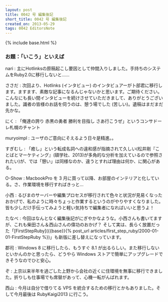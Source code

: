 ```yaml
---
layout: post
title: 0042 号 編集後記
short_title: 0042 号 編集後記
created_on: 2013-05-29
tags: 0042 EditorsNote
---
```

{% include base.html %}


### お題：「いこう」といえば

nari
:  主にHotlinksの原稿起こし要因として仲間入りしました。手持ちのシステムをRuby2.0に移行しないと……

ささだ
:  次回より、Hotlinks (インタビュー) のインタビュアーが卜部君に移行します。ますます、素敵な記事になるんじゃないかと思います。ご期待ください。こんなにも長い間インタビューを続けさせていただきまして、ありがとうございました。識者の皆様のお話を伺うのは、憩う場でした (苦しい)。遺稿はまだまだ先かな。

にく
:  「俺達の誇り 赤黒の勇者 勝利を目指し さあ行こうぜ」というコンサドーレ札幌のチャント

muryoimpl
:   ユーザのご意向にそえるよう日々是精進。。

すぎむし
:  「癒し」という転成名詞への違和感が指摘されて久しい(松井剛『ことばとマーケティング』(碩学社、2013)が多角的な分析を加えているので参照されたい)が、では「憩い」は同様なのか、違うとすれば理由は何か、に関心がある。

O-Show
:  MacbookPro を 3 月に買って以降、お部屋のインテリアと化している。さ、作業環境を移行すればきっと…

小西
: るびまのサーバーや編集プロセスが移行されて色々と状況が見易くなったおかげで、私のように時々ちょっと作業するというのがやりやすくなりました。皆も少しだけ手伝ってみようと軽い気持ちで編集者になればいいと思うよ！

たなべ
:  今回はなんとなく編集後記がにぎやかなような。小西さんも書いてますが、これも柴田さん＆西山さんの偉功のおかげ？ そして実は、長らく放置だった「[FirstStepRuby]({{base}}{% post_url articles/first_step_ruby/2000-01-01-FirstStepRuby %})」も新版に差し替えになっています。

郡司
:  Windows 8 に移行したら、もうすぐ 8.1 が出るらしい。また移行しないといかんのかと思ったら、どうやら Windows ストアで簡単にアップグレードできそうなのでひと安心。

ぞ
:  上京以来半年を過ごした上野から会社の近くに住環境を無事に移行できました。折りしも仕事場でも席替があって、心機一転がんばれます。

西山
:  今月は自分で借りてる VPS を統合するための移行とかもありました。そして今月最後は RubyKaigi2013 に行こう。


